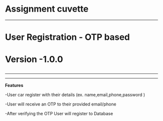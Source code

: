 #  Assignment cuvette
<hr> </hr>
<h1>User Registration - OTP based</h1>

# Version -1.0.0
##
<hr><hr/>

**Features**

-User car register with their details (ex. name,email,phone,password )

-User will receive an OTP to their provided email/phone

-After verifying the OTP User will register to Database

